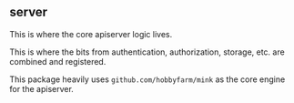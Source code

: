 ## server

This is where the core apiserver logic lives. 

This is where the bits from authentication, authorization, storage, 
etc. are combined and registered. 

This package heavily uses `github.com/hobbyfarm/mink` as the core engine
for the apiserver. 